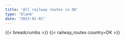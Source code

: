 ```yaml
---
title: 'All railway routes in DK'
type: 'blank'
date: "2023-01-01"
---
```


{{< breadcrumbs >}}
{{< railway_routes country=DK >}}

